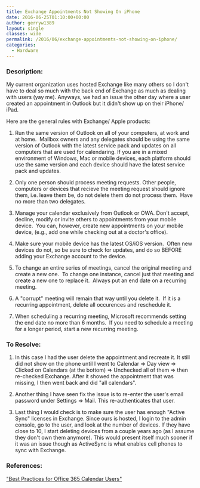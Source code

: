 ```yaml
---
title: Exchange Appointments Not Showing On iPhone
date: 2016-06-25T01:10:00+00:00
author: gerryw1389
layout: single
classes: wide
permalink: /2016/06/exchange-appointments-not-showing-on-iphone/
categories:
  - Hardware
---
```

<!--more-->

### Description:

My current organization uses hosted Exchange like many others so I don't have to deal so much with the back end of Exchange as much as dealing with users (yay me). Anyways, we had an issue the other day where a user created an appointment in Outlook but it didn't show up on their iPhone/ iPad.

Here are the general rules with Exchange/ Apple products:

1. Run the same version of Outlook on all of your computers, at work and at home.  Mailbox owners and any delegates should be using the same version of Outlook with the latest service pack and updates on all computers that are used for calendaring. If you are in a mixed environment of Windows, Mac or mobile devices, each platform should use the same version and each device should have the latest service pack and updates.

2. Only one person should process meeting requests. Other people, computers or devices that recieve the meeting request should ignore them, i.e. leave them be, do not delete them do not process them.  Have no more than two delegates.

3. Manage your calendar exclusively from Outlook or OWA. Don't accept, decline, modify or invite others to appointments from your mobile device.  You can, however, create new appointments on your mobile device, (e.g., add one while checking out at a doctor's office).

4. Make sure your mobile device has the latest OS/iOS version.  Often new devices do not, so be sure to check for updates, and do so BEFORE adding your Exchange account to the device.

5. To change an entire series of meetings, cancel the original meeting and create a new one.  To change one instance, cancel just that meeting and create a new one to replace it.  Always put an end date on a recurring meeting.

6. A "corrupt" meeting will remain that way until you delete it.  If it is a recurring appointment, delete all occurences and reschedule it.

7. When scheduling a recurring meeting, Microsoft recommends setting the end date no more than 6 months.  If you need to schedule a meeting for a longer period, start a new recurring meeting.

### To Resolve:

1. In this case I had the user delete the appointment and recreate it. It still did not show on the phone until I went to Calendar => Day view => Clicked on Calendars (at the bottom) => Unchecked all of them => then re-checked Exchange. After it showed the appointment that was missing, I then went back and did "all calendars".

2. Another thing I have seen fix the issue is to re-enter the user's email password under Settings => Mail. This re-authenticates that user.

3. Last thing I would check is to make sure the user has enough "Active Sync" licenses in Exchange. Since ours is hosted, I login to the admin console, go to the user, and look at the number of devices. If they have close to 10, I start deleting devices from a couple years ago (as I assume they don't own them anymore). This would present itself much sooner if it was an issue though as ActiveSync is what enables cell phones to sync with Exchange.

### References:

["Best Practices for Office 365 Calendar Users"](https://its.uiowa.edu/support/article/3521)
